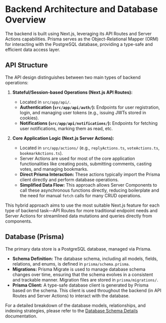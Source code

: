 # Backend Architecture and Database Overview

The backend is built using Next.js, leveraging its API Routes and Server Actions capabilities. Prisma serves as the Object-Relational Mapper (ORM) for interacting with the PostgreSQL database, providing a type-safe and efficient data access layer.

## API Structure

The API design distinguishes between two main types of backend operations:

1.  **Stateful/Session-based Operations (Next.js API Routes):**
    *   Located in `src/app/api/`.
    *   **Authentication (`src/app/api/auth/`):** Endpoints for user registration, login, and managing user tokens (e.g., issuing JWTs stored in cookies).
    *   **Notifications (`src/app/api/notifications/`):** Endpoints for fetching user notifications, marking them as read, etc.
    
2.  **Core Application Logic (Next.js Server Actions):**
    *   Located in `src/app/actions/` (e.g., `replyActions.ts`, `voteActions.ts`, `bookmarkActions.ts`).
    *   Server Actions are used for most of the core application functionalities like creating posts, submitting comments, casting votes, and managing bookmarks.
    *   **Direct Prisma Interaction:** These actions typically import the Prisma client directly and perform database operations.
    *   **Simplified Data Flow:** This approach allows Server Components to call these asynchronous functions directly, reducing boilerplate and the need for manual `fetch` calls for many CRUD operations.

This hybrid approach aims to use the most suitable Next.js feature for each type of backend task—API Routes for more traditional endpoint needs and Server Actions for streamlined data mutations and queries directly from components.

## Database (Prisma)

The primary data store is a PostgreSQL database, managed via Prisma.

*   **Schema Definition:** The database schema, including all models, fields, relations, and enums, is defined in `prisma/schema.prisma`.
*   **Migrations:** Prisma Migrate is used to manage database schema changes over time, ensuring that the schema evolves in a consistent and trackable manner. Migration files are stored in `prisma/migrations/`.
*   **Prisma Client:** A type-safe database client is generated by Prisma based on the schema. This client is used throughout the backend (in API Routes and Server Actions) to interact with the database.

For a detailed breakdown of the database models, relationships, and indexing strategies, please refer to the [Database Schema Details](./database_schema.md) documentation. 